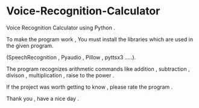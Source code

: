 # Voice-Recognition-Calculator
Voice Recognition Calculator using Python . 

To make the program work , You must install the libraries which are used in the given program.

(SpeechRecognition , Pyaudio , Pillow , pyttsx3 .....).

The program recognizes arithmetic commands like addition , subtraction , divison , multiplication , raise to the power .

If the project was worth getting to know , please rate the program .

Thank you , have a nice day .
